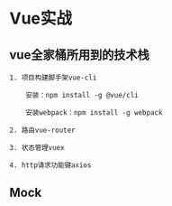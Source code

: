 # Vue实战

## vue全家桶所用到的技术栈

	1. 项目构建脚手架vue-cli
	
		安装：npm install -g @vue/cli
		
		安装webpack：npm install -g webpack 
	
	2. 路由vue-router
	
	3. 状态管理vuex
	
	4. http请求功能键axios
	
## Mock

